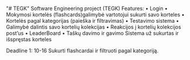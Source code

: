 "# TEGK" 
Software Engineering project (TEGK)
Features:
•	Login
•	Mokymosi kortelės (flashcards)galimybė vartotojui sukurti savo korteles
•	Kortelės pagal kategorijas (paieška ir filtravimas)
•	Testavimo sistema
•	Galimybė dalintis savo kortelių kolekcijas
•	Reakcijos į kortelių kolekcijos post’us
•	LeaderBoard
•	Taškų davimo ir gavimo Sistema už sukurtas ir išspręstas korteles



Deadline 1: 10-16
Sukurti flashcardai ir filtruoti pagal kategoriją.

